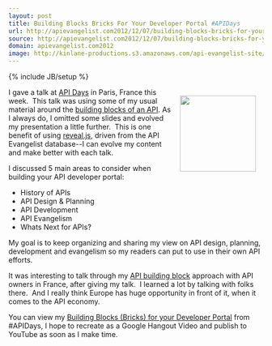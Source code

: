 ```yaml
---
layout: post
title: Building Blocks Bricks For Your Developer Portal #APIDays
url: http://apievangelist.com2012/12/07/building-blocks-bricks-for-your-developer-portal-apidays/
source: http://apievangelist.com2012/12/07/building-blocks-bricks-for-your-developer-portal-apidays/
domain: apievangelist.com2012
image: http://kinlane-productions.s3.amazonaws.com/api-evangelist-site/blog/api-days-logo.png
---
```

{% include JB/setup %}
<p><a href="http://apidays.io/" target="_blank"><img style="padding: 15px;" src="https://s3.amazonaws.com/kinlane-productions/events/api-days-paris-france/api-days-logo.png" alt="" width="150" align="right" /></a></p>
<p>I gave a talk at <a title="API Days" href="http://apidays.io/">API Days</a> in Paris, France this week. &nbsp;This talk was using some of my usual material around the <a title="building blocks of an API" href="http://apievangelist.com/the_building_blocks_of_a_successful_api.php">building blocks of an API</a>. As I always do, I omitted some slides and evolved my presentation a little further. &nbsp;This is one benefit of using <a title="reveal.js" href="http://lab.hakim.se/reveal-js/#/">reveal.js</a>, driven from the API Evangelist database--I can evolve my content and make better with each talk.</p>
<p>I discussed 5 main areas to consider when building your API developer portal:</p>
<ul class="mainlist">
<li>History of APIs</li>
<li>API Design &amp; Planning</li>
<li>API Development</li>
<li>API Evangelism</li>
<li>Whats Next for APIs?</li>
</ul>
<p>My goal is to keep organizing and sharing my view on API design, planning, development and evangelism so my readers can put to use in their own API efforts.</p>
<p>It was interesting to talk through my <a title="API Building Blocks" href="http://apievangelist.com/buildingblocks/">API building block</a> approach with API owners in France, after giving my talk. &nbsp;I learned a lot by talking with folks there. &nbsp;And I really think Europe has huge opportunity in front of it, when it comes to the API economy.</p>
<p>You can view my <a title="Building Blocks (Bricks) for your Developer Portal" href="/talks/apidays/building-blocks/" target="_blank">Building Blocks (Bricks) for your Developer Portal</a> from #APIDays, I hope to recreate as a Google Hangout Video and publish to YouTube as soon as I make time.</p>
